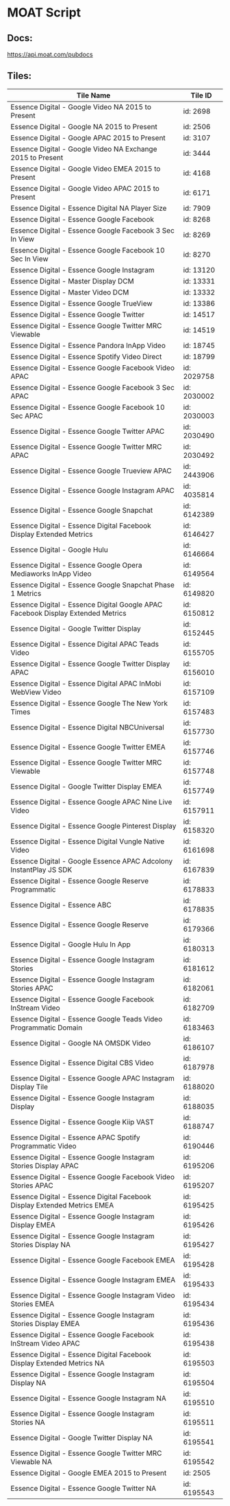 # MOAT Script

## Docs:
<https://api.moat.com/pubdocs>

## Tiles:
| Tile Name | Tile ID|
|---|---|
| Essence Digital - Google Video NA 2015 to Present | id: 2698|
| Essence Digital - Google NA 2015 to Present | id: 2506|
| Essence Digital - Google APAC 2015 to Present | id: 3107|
| Essence Digital - Google Video NA Exchange 2015 to Present | id: 3444|
| Essence Digital - Google Video EMEA 2015 to Present | id: 4168|
| Essence Digital - Google Video APAC 2015 to Present | id: 6171|
| Essence Digital - Essence Digital NA Player Size | id: 7909|
| Essence Digital - Essence Google Facebook | id: 8268|
| Essence Digital - Essence Google Facebook 3 Sec In View | id: 8269|
| Essence Digital - Essence Google Facebook 10 Sec In View | id: 8270|
| Essence Digital - Essence Google Instagram | id: 13120|
| Essence Digital - Master Display DCM | id: 13331|
| Essence Digital - Master Video DCM | id: 13332|
| Essence Digital - Essence Google TrueView | id: 13386|
| Essence Digital - Essence Google Twitter | id: 14517|
| Essence Digital - Essence Google Twitter MRC Viewable | id: 14519|
| Essence Digital - Essence Pandora InApp Video | id: 18745|
| Essence Digital - Essence Spotify Video Direct | id: 18799|
| Essence Digital - Essence Google Facebook Video APAC | id: 2029758|
| Essence Digital - Essence Google Facebook 3 Sec APAC | id: 2030002|
| Essence Digital - Essence Google Facebook 10 Sec APAC | id: 2030003|
| Essence Digital - Essence Google Twitter APAC | id: 2030490|
| Essence Digital - Essence Google Twitter MRC APAC | id: 2030492|
| Essence Digital - Essence Google Trueview APAC | id: 2443906|
| Essence Digital - Essence Google Instagram APAC | id: 4035814|
| Essence Digital - Essence Google Snapchat | id: 6142389|
| Essence Digital - Essence Digital Facebook Display Extended Metrics | id: 6146427|
| Essence Digital - Google Hulu | id: 6146664|
| Essence Digital - Essence Google Opera Mediaworks InApp Video | id: 6149564|
| Essence Digital - Essence Google Snapchat Phase 1 Metrics | id: 6149820|
| Essence Digital - Essence Digital Google APAC Facebook Display Extended Metrics | id: 6150812|
| Essence Digital - Google Twitter Display | id: 6152445|
| Essence Digital - Essence Digital APAC Teads Video | id: 6155705|
| Essence Digital - Essence Google Twitter Display APAC | id: 6156010|
| Essence Digital - Essence Digital APAC InMobi WebView Video | id: 6157109|
| Essence Digital - Essence Google The New York Times | id: 6157483|
| Essence Digital - Essence Digital NBCUniversal | id: 6157730|
| Essence Digital - Essence Google Twitter EMEA | id: 6157746|
| Essence Digital - Essence Google Twitter MRC Viewable | id: 6157748|
| Essence Digital - Google Twitter Display EMEA | id: 6157749|
| Essence Digital - Essence Google APAC Nine Live Video | id: 6157911|
| Essence Digital - Essence Google Pinterest Display | id: 6158320|
| Essence Digital - Essence Digital Vungle Native Video | id: 6161698|
| Essence Digital - Google Essence APAC Adcolony InstantPlay JS SDK | id: 6167839|
| Essence Digital - Essence Google Reserve Programmatic | id: 6178833|
| Essence Digital - Essence ABC | id: 6178835|
| Essence Digital - Essence Google Reserve | id: 6179366|
| Essence Digital - Google Hulu In App | id: 6180313|
| Essence Digital - Essence Google Instagram Stories | id: 6181612|
| Essence Digital - Essence Google Instagram Stories APAC | id: 6182061|
| Essence Digital - Essence Google Facebook InStream Video | id: 6182709|
| Essence Digital - Essence Google Teads Video Programmatic Domain | id: 6183463|
| Essence Digital - Google NA OMSDK Video | id: 6186107|
| Essence Digital - Essence Digital CBS Video | id: 6187978|
| Essence Digital - Essence Google APAC Instagram Display Tile | id: 6188020|
| Essence Digital - Essence Google Instagram Display | id: 6188035|
| Essence Digital - Essence Google Kiip VAST | id: 6188747|
| Essence Digital - Essence APAC Spotify Programmatic Video | id: 6190446|
| Essence Digital - Essence Google Instagram Stories Display APAC | id: 6195206|
| Essence Digital - Essence Google Facebook Video Stories APAC | id: 6195207|
| Essence Digital - Essence Digital Facebook Display Extended Metrics EMEA | id: 6195425|
| Essence Digital - Essence Google Instagram Display EMEA | id: 6195426|
| Essence Digital - Essence Google Instagram Stories Display NA | id: 6195427|
| Essence Digital - Essence Google Facebook EMEA | id: 6195428|
| Essence Digital - Essence Google Instagram EMEA | id: 6195433|
| Essence Digital - Essence Google Instagram Video Stories EMEA | id: 6195434|
| Essence Digital - Essence Google Instagram Stories Display EMEA | id: 6195436|
| Essence Digital - Essence Google Facebook InStream Video APAC | id: 6195438|
| Essence Digital - Essence Digital Facebook Display Extended Metrics NA | id: 6195503|
| Essence Digital - Essence Google Instagram Display NA | id: 6195504|
| Essence Digital - Essence Google Instagram NA | id: 6195510|
| Essence Digital - Essence Google Instagram Stories NA | id: 6195511|
| Essence Digital - Google Twitter Display NA | id: 6195541|
| Essence Digital - Essence Google Twitter MRC Viewable NA | id: 6195542|
| Essence Digital - Google EMEA 2015 to Present | id: 2505|
| Essence Digital - Essence Google Twitter NA | id: 6195543